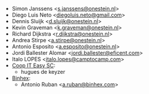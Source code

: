 - Simon Janssens \<s.janssens@onestein.nl\>
- Diego Luis Neto \<diegoluis.neto@gmail.com\>
- Dennis Sluijk \<d.sluijk@onestein.nl\>
- Kevin Graveman \<k.graveman@onestein.nl\>
- Richard Dijkstra \<r.dijkstra@onestein.nl\>
- Andrea Stirpe \<a.stirpe@onestein.nl\>
- Antonio Esposito \<a.esposito@onestein.nl\>
- Jordi Ballester Alomar \<jordi.ballester@eficent.com\>
- Italo LOPES \<italo.lopes@camptocamp.com\>
- [Coop IT Easy SC](https://coopiteasy.be):
  - hugues de keyzer
- [Binhex](https://binhex.cloud):
  - Antonio Ruban \<a.ruban@binhex.com\>
